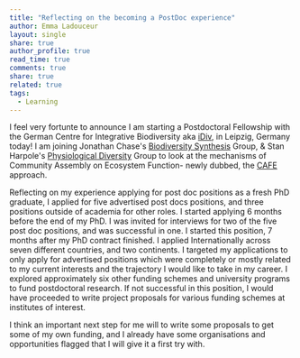```yaml
---
title: "Reflecting on the becoming a PostDoc experience"
author: Emma Ladouceur
layout: single
share: true
author_profile: true
read_time: true
comments: true
share: true
related: true
tags:
  - Learning
---
```


I feel very fortunte to announce I am starting a Postdoctoral Fellowship with the German Centre for Integrative Biodiversity aka [iDiv](https://www.idiv.de/), in Leipzig, Germany today! I am joining Jonathan Chase's [Biodiversity Synthesis](https://www.idiv.de/groups_and_people/core_groups/synthesis.html) Group, & Stan Harpole's [Physiological Diversity](https://www.idiv.de/groups_and_people/core_groups/physiological_diversity.html) Group to look at the mechanisms of Community Assembly on Ecosystem Function- newly dubbed, the [CAFE](https://onlinelibrary.wiley.com/doi/full/10.1111/ele.12895) approach.

Reflecting on my experience applying for post doc positions as a fresh PhD graduate, I applied for five advertised post docs positions, and three  positions outside of academia for other roles. I started applying 6 months before the end of my PhD. I was invited for interviews for two of the five post doc positions, and was successful in one. I started this position, 7 months after my PhD contract finished. I applied Internationally across seven different countries, and two continents. I targeted my applications to only apply for advertised positions which were completely or mostly related to my current interests and the trajectory I would like to take in my career. I explored  approximately six other funding schemes and university programs to fund postdoctoral research. If not successful in this position, I would have proceeded to write project proposals for various funding schemes at institutes of interest.

I think an important next step for me will to write some proposals to get some of my own funding, and I already have some organisations and opportunities flagged that I will give it a first try with.